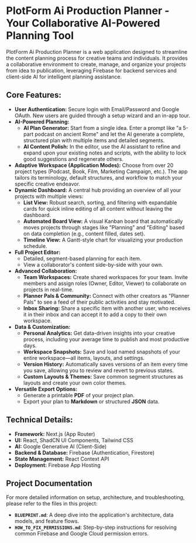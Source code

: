 
# PlotForm Ai Production Planner - Your Collaborative AI-Powered Planning Tool

PlotForm Ai Production Planner is a web application designed to streamline the content planning process for creative teams and individuals. It provides a collaborative environment to create, manage, and organize your projects from idea to publication, leveraging Firebase for backend services and client-side AI for intelligent planning assistance.

## Core Features:

- **User Authentication:** Secure login with Email/Password and Google OAuth. New users are guided through a setup wizard and an in-app tour.
- **AI-Powered Planning:**
    - **AI Plan Generator:** Start from a single idea. Enter a prompt like "a 5-part podcast on ancient Rome" and let the AI generate a complete, structured plan with multiple items and detailed segments.
    - **AI Content Polish:** In the editor, use the AI assistant to refine and expand upon your existing notes and scripts, with the ability to lock good suggestions and regenerate others.
- **Adaptive Workspace (Application Modes):** Choose from over 20 project types (Podcast, Book, Film, Marketing Campaign, etc.). The app tailors its terminology, default structures, and workflow to match your specific creative endeavor.
- **Dynamic Dashboard:** A central hub providing an overview of all your projects with multiple views:
    - **List View:** Robust search, sorting, and filtering with expandable cards for quick inline editing of all content without leaving the dashboard.
    - **Automated Board View:** A visual Kanban board that automatically moves projects through stages like "Planning" and "Editing" based on data completion (e.g., content filled, dates set).
    - **Timeline View:** A Gantt-style chart for visualizing your production schedule.
- **Full Project Editor:**
    - Detailed, segment-based planning for each item.
    - View a collaborator's content side-by-side with your own.
- **Advanced Collaboration:**
    - **Team Workspaces:** Create shared workspaces for your team. Invite members and assign roles (Owner, Editor, Viewer) to collaborate on projects in real-time.
    - **Planner Pals & Community:** Connect with other creators as "Planner Pals" to see a feed of their public activities and stay motivated.
    - **Inbox Sharing:** Share a specific item with another user, who receives it in their inbox and can accept it to add a copy to their own workspace.
- **Data & Customization:**
    - **Personal Analytics:** Get data-driven insights into your creative process, including your average time to publish and most productive days.
    - **Workspace Snapshots:** Save and load named snapshots of your entire workspace—all items, layouts, and settings.
    - **Version History:** Automatically saves versions of an item every time you save, allowing you to review and revert to previous states.
    - **Custom Layouts & Themes:** Save common segment structures as layouts and create your own color themes.
- **Versatile Export Options:**
    - Generate a printable **PDF** of your project plan.
    - Export your plan to **Markdown** or structured **JSON** data.

## Technical Details:

- **Framework:** Next.js (App Router)
- **UI:** React, ShadCN UI Components, Tailwind CSS
- **AI:** Google Generative AI (Client-Side)
- **Backend & Database:** Firebase (Authentication, Firestore)
- **State Management:** React Context API
- **Deployment:** Firebase App Hosting

## Project Documentation

For more detailed information on setup, architecture, and troubleshooting, please refer to the files in this project:

- **`BLUEPRINT.md`**: A deep dive into the application's architecture, data models, and feature flows.
- **`HOW_TO_FIX_PERMISSIONS.md`**: Step-by-step instructions for resolving common Firebase and Google Cloud permission errors.
